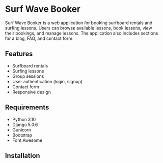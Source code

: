 # Surf Wave Booker

Surf Wave Booker is a web application for booking surfboard rentals and surfing lessons. Users can browse available lessons, book lessons, view their bookings, and manage lessons. The application also includes sections for a blog, FAQ, and contact form.

## Features

- Surfboard rentals
- Surfing lessons
- Group sessions
- User authentication (login, signup)
- Contact form
- Responsive design

## Requirements

- Python 3.10
- Django 5.0.6
- Gunicorn
- Bootstrap
- Font Awesome

## Installation

